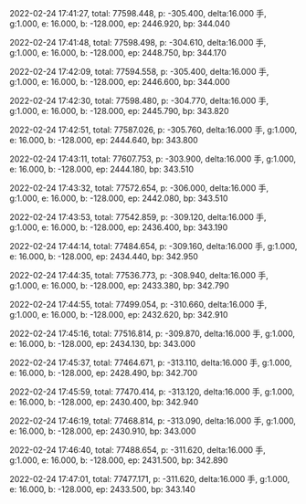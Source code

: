 2022-02-24 17:41:27, total: 77598.448, p: -305.400, delta:16.000 手, g:1.000, e: 16.000, b: -128.000, ep: 2446.920, bp: 344.040

2022-02-24 17:41:48, total: 77598.498, p: -304.610, delta:16.000 手, g:1.000, e: 16.000, b: -128.000, ep: 2448.750, bp: 344.170

2022-02-24 17:42:09, total: 77594.558, p: -305.400, delta:16.000 手, g:1.000, e: 16.000, b: -128.000, ep: 2446.600, bp: 344.000

2022-02-24 17:42:30, total: 77598.480, p: -304.770, delta:16.000 手, g:1.000, e: 16.000, b: -128.000, ep: 2445.790, bp: 343.820

2022-02-24 17:42:51, total: 77587.026, p: -305.760, delta:16.000 手, g:1.000, e: 16.000, b: -128.000, ep: 2444.640, bp: 343.800

2022-02-24 17:43:11, total: 77607.753, p: -303.900, delta:16.000 手, g:1.000, e: 16.000, b: -128.000, ep: 2444.180, bp: 343.510

2022-02-24 17:43:32, total: 77572.654, p: -306.000, delta:16.000 手, g:1.000, e: 16.000, b: -128.000, ep: 2442.080, bp: 343.510

2022-02-24 17:43:53, total: 77542.859, p: -309.120, delta:16.000 手, g:1.000, e: 16.000, b: -128.000, ep: 2436.400, bp: 343.190

2022-02-24 17:44:14, total: 77484.654, p: -309.160, delta:16.000 手, g:1.000, e: 16.000, b: -128.000, ep: 2434.440, bp: 342.950

2022-02-24 17:44:35, total: 77536.773, p: -308.940, delta:16.000 手, g:1.000, e: 16.000, b: -128.000, ep: 2433.380, bp: 342.790

2022-02-24 17:44:55, total: 77499.054, p: -310.660, delta:16.000 手, g:1.000, e: 16.000, b: -128.000, ep: 2432.620, bp: 342.910

2022-02-24 17:45:16, total: 77516.814, p: -309.870, delta:16.000 手, g:1.000, e: 16.000, b: -128.000, ep: 2434.130, bp: 343.000

2022-02-24 17:45:37, total: 77464.671, p: -313.110, delta:16.000 手, g:1.000, e: 16.000, b: -128.000, ep: 2428.490, bp: 342.700

2022-02-24 17:45:59, total: 77470.414, p: -313.120, delta:16.000 手, g:1.000, e: 16.000, b: -128.000, ep: 2430.400, bp: 342.940

2022-02-24 17:46:19, total: 77468.814, p: -313.090, delta:16.000 手, g:1.000, e: 16.000, b: -128.000, ep: 2430.910, bp: 343.000

2022-02-24 17:46:40, total: 77488.654, p: -311.620, delta:16.000 手, g:1.000, e: 16.000, b: -128.000, ep: 2431.500, bp: 342.890

2022-02-24 17:47:01, total: 77477.171, p: -311.620, delta:16.000 手, g:1.000, e: 16.000, b: -128.000, ep: 2433.500, bp: 343.140